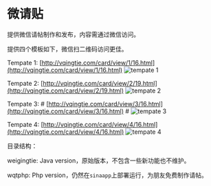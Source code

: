 # 微请贴

提供微信请帖制作和发布，内容需通过微信访问。

提供四个模板如下，微信扫二维码访问更佳。

Tempate 1: [http://vqingtie.com/card/view/1/16.html](http://vqingtie.com/card/view/1/16.html)
![tempate 1][img_qr_t1]

Tempate 2: [http://vqingtie.com/card/view/2/19.html](http://vqingtie.com/card/view/2/19.html)
![tempate 2][img_qr_t2]

Tempate 3: # [http://vqingtie.com/card/view/3/16.html](http://vqingtie.com/card/view/3/16.html) #
![tempate 3][img_qr_t3]

Tempate 4: [http://vqingtie.com/card/view/4/16.html](http://vqingtie.com/card/view/4/16.html)
![tempate 4][img_qr_t4]

目录结构：

weigingtie: Java version，原始版本，不包含一些新功能也不维护。

wqtphp: Php version，仍然在`sinaapp`上部署运行，为朋友免费制作请帖。

[img_qr_t1]: https://raw.github.com/landys/wqtie/master/docs/images/qr_t1.png "tempate 1"
[img_qr_t2]: https://raw.github.com/landys/wqtie/master/docs/images/qr_t2.png "tempate 2"
[img_qr_t3]: https://raw.github.com/landys/wqtie/master/docs/images/qr_t3.png "tempate 3"
[img_qr_t4]: https://raw.github.com/landys/wqtie/master/docs/images/qr_t4.png "tempate 4"